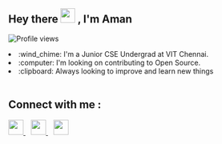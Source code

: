 ## Hey there <img src="https://github.com/TheDudeThatCode/TheDudeThatCode/blob/master/Assets/Hi.gif" width="29px"> , I'm Aman

![Profile views](https://gpvc.arturio.dev/Aman7445)

<li>:wind_chime: I'm a Junior CSE Undergrad at VIT Chennai.</li>
<li>:computer: I'm looking on contributing to Open Source. </li>
<li>:clipboard: Always looking to improve and learn new things </li>

<br >

<!-- <img src='https://github-readme-stats.vercel.app/api/top-langs/?username=Aman7445&theme=tokyonight&hide_langs_below=4'/> -->

## Connect with me :

<a href="https://twitter.com/Aman__74">
    <img width="30px" src="https://www.vectorlogo.zone/logos/twitter/twitter-official.svg" />
</a>&ensp;
<a href="https://www.linkedin.com/in/aman-kumar-5904a5193/">
    <img width="30px" src="https://www.vectorlogo.zone/logos/linkedin/linkedin-icon.svg" />
</a>&ensp;
<a href="https://www.instagram.com/aman._.74/">
    <img width="30px" src="https://www.vectorlogo.zone/logos/instagram/instagram-icon.svg" />
</a>
